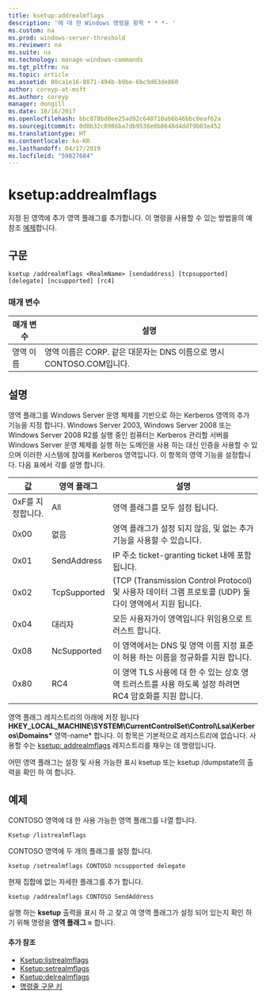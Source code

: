 ```yaml
---
title: ksetup:addrealmflags
description: '에 대 한 Windows 명령을 항목 * * *- '
ms.custom: na
ms.prod: windows-server-threshold
ms.reviewer: na
ms.suite: na
ms.technology: manage-windows-commands
ms.tgt_pltfrm: na
ms.topic: article
ms.assetid: 80ca1e16-8871-494b-b9be-6bc9d63de860
author: coreyp-at-msft
ms.author: coreyp
manager: dongill
ms.date: 10/16/2017
ms.openlocfilehash: bbc878bd0ee25ad92c640710ab6b46bbc0eaf62a
ms.sourcegitcommit: 0d0b32c8986ba7db9536e0b8648d4ddf9b03e452
ms.translationtype: HT
ms.contentlocale: ko-KR
ms.lasthandoff: 04/17/2019
ms.locfileid: "59827684"
---
```

# <a name="ksetupaddrealmflags"></a>ksetup:addrealmflags



지정 된 영역에 추가 영역 플래그를 추가합니다. 이 명령을 사용할 수 있는 방법을의 예 참조 [예제](#BKMK_Examples)합니다.

## <a name="syntax"></a>구문

```
ksetup /addrealmflags <RealmName> [sendaddress] [tcpsupported] [delegate] [ncsupported] [rc4]
```

### <a name="parameters"></a>매개 변수

|매개 변수|설명|
|---------|-----------|
|영역 이름|영역 이름은 CORP. 같은 대문자는 DNS 이름으로 명시 CONTOSO.COM입니다.|

## <a name="remarks"></a>설명

영역 플래그를 Windows Server 운영 체제를 기반으로 하는 Kerberos 영역의 추가 기능을 지정 합니다. Windows Server 2003, Windows Server 2008 또는 Windows Server 2008 R2를 실행 중인 컴퓨터는 Kerberos 관리할 서버를 Windows Server 운영 체제를 실행 하는 도메인을 사용 하는 대신 인증을 사용할 수 있으며 이러한 시스템에 참여를 Kerberos 영역입니다. 이 항목의 영역 기능을 설정합니다. 다음 표에서 각를 설명 합니다.

|값|영역 플래그|설명|
|-----|----------|-----------|
|0xF를 지정합니다.|All|영역 플래그를 모두 설정 됩니다.|
|0x00|없음|영역 플래그가 설정 되지 않음, 및 없는 추가 기능을 사용할 수 있습니다.|
|0x01|SendAddress|IP 주소 ticket-granting ticket 내에 포함 됩니다.|
|0x02|TcpSupported|(TCP (Transmission Control Protocol) 및 사용자 데이터 그램 프로토콜 (UDP) 둘 다이 영역에서 지원 됩니다.|
|0x04|대리자|모든 사용자가이 영역입니다 위임용으로 트러스트 합니다.|
|0x08|NcSupported|이 영역에서는 DNS 및 영역 이름 지정 표준이 허용 하는 이름을 정규화를 지원 합니다.|
|0x80|RC4|이 영역 TLS 사용에 대 한 수 있는 상호 영역 트러스트를 사용 하도록 설정 하려면 RC4 암호화를 지원 합니다.|

영역 플래그 레지스트리의 아래에 저장 됩니다 **HKEY_LOCAL_MACHINE\SYSTEM\CurrentControlSet\Control\Lsa\Kerberos\Domains\*** 영역-name* 합니다. 이 항목은 기본적으로 레지스트리에 없습니다. 사용할 수는 [ksetup: addrealmflags](ksetup-addrealmflags.md) 레지스트리를 채우는 데 명령입니다.

어떤 영역 플래그는 설정 및 사용 가능한 표시 ksetup 또는 ksetup /dumpstate의 출력을 확인 하 여 합니다.

## <a name="BKMK_Examples"></a>예제

CONTOSO 영역에 대 한 사용 가능한 영역 플래그를 나열 합니다.
```
Ksetup /listrealmflags
```
CONTOSO 영역에 두 개의 플래그를 설정 합니다.
```
ksetup /setrealmflags CONTOSO ncsupported delegate
```
현재 집합에 없는 자세한 플래그를 추가 합니다.
```
ksetup /addrealmflags CONTOSO SendAddress
```
실행 하는 **ksetup** 출력을 표시 하 고 찾고 여 영역 플래그가 설정 되어 있는지 확인 하기 위해 명령을 **영역 플래그 =** 합니다.

#### <a name="additional-references"></a>추가 참조

-   [Ksetup:listrealmflags](ksetup-listrealmflags.md)
-   [Ksetup:setrealmflags](ksetup-setrealmflags.md)
-   [Ksetup:delrealmflags](ksetup-delrealmflags.md)
-   [명령줄 구문 키](command-line-syntax-key.md)